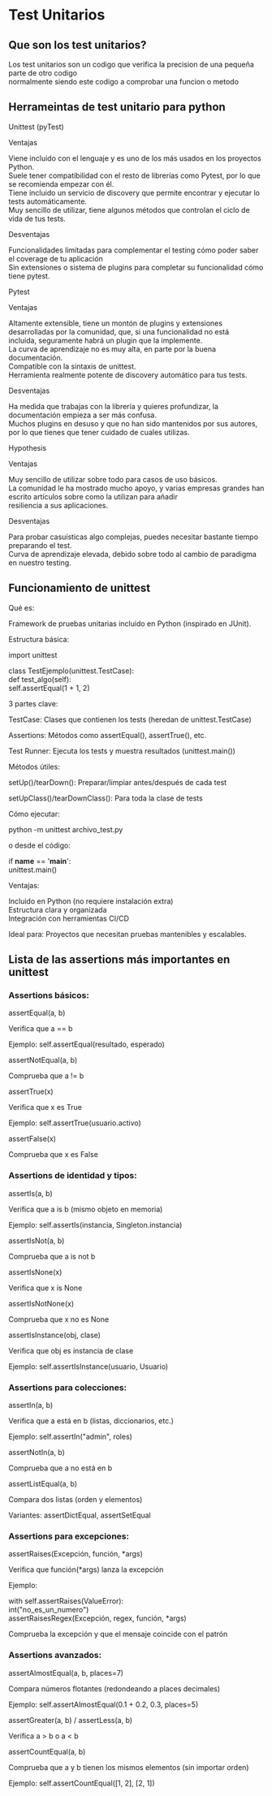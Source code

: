 # Test Unitarios
## Que son los test unitarios?
Los test unitarios son un codigo que verifica la precision de una pequeña parte de otro codigo<br>
normalmente siendo este codigo a comprobar una funcion o metodo<br>

## Herrameintas de test unitario para python 
Unittest (pyTest)<br>

Ventajas<br>

Viene incluido con el lenguaje y es uno de los más usados en los proyectos Python.<br>
Suele tener compatibilidad con el resto de librerías como Pytest, por lo que se recomienda empezar con él.<br>
Tiene incluido un servicio de discovery que permite encontrar y ejecutar lo tests automáticamente.<br>
Muy sencillo de utilizar, tiene algunos métodos que controlan el ciclo de vida de tus tests.<br>

Desventajas<br>

Funcionalidades limitadas para complementar el testing cómo poder saber el coverage de tu aplicación<br>
Sin extensiones o sistema de plugins para completar su funcionalidad cómo tiene pytest.<br>

Pytest<br>

Ventajas<br>

Altamente extensible, tiene un montón de plugins y extensiones desarrolladas por la comunidad, que, si una funcionalidad no está <br>incluida, seguramente habrá un plugin que la implemente.<br>
La curva de aprendizaje no es muy alta, en parte por la buena documentación.<br>
Compatible con la sintaxis de unittest.<br>
Herramienta realmente potente de discovery automático para tus tests.<br>

Desventajas<br>

Ha medida que trabajas con la librería y quieres profundizar, la documentación empieza a ser más confusa.<br>
Muchos plugins en desuso y que no han sido mantenidos por sus autores, por lo que tienes que tener cuidado de cuales utilizas.<br>

Hypothesis<br>

Ventajas<br>

Muy sencillo de utilizar sobre todo para casos de uso básicos.<br>
La comunidad le ha mostrado mucho apoyo, y varias empresas grandes han escrito artículos sobre como la utilizan para añadir <br> resiliencia a sus aplicaciones. <br>

Desventajas <br>

Para probar casuísticas algo complejas, puedes necesitar bastante tiempo preparando el test.<br>
Curva de aprendizaje elevada, debido sobre todo al cambio de paradigma en nuestro testing.<br>

## Funcionamiento de unittest

Qué es:<br>

Framework de pruebas unitarias incluido en Python (inspirado en JUnit).<br>

Estructura básica:<br>

import unittest<br>

class TestEjemplo(unittest.TestCase):<br>
    def test_algo(self):<br>
        self.assertEqual(1 + 1, 2)<br>

3 partes clave:<br>

TestCase: Clases que contienen los tests (heredan de unittest.TestCase)<br>

Assertions: Métodos como assertEqual(), assertTrue(), etc.<br>

Test Runner: Ejecuta los tests y muestra resultados (unittest.main())<br>

Métodos útiles:<br>

setUp()/tearDown(): Preparar/limpiar antes/después de cada test<br>

setUpClass()/tearDownClass(): Para toda la clase de tests<br>

Cómo ejecutar:<br>

python -m unittest archivo_test.py<br>

o desde el código:<br>

if __name__ == '__main__':<br>
    unittest.main()<br>

Ventajas:<br>

Incluido en Python (no requiere instalación extra)<br>
Estructura clara y organizada<br>
Integración con herramientas CI/CD<br>

Ideal para: Proyectos que necesitan pruebas mantenibles y escalables.<br>

## Lista de las assertions más importantes en unittest

### Assertions básicos:

assertEqual(a, b)<br>

Verifica que a == b<br>

Ejemplo: self.assertEqual(resultado, esperado)<br>

assertNotEqual(a, b)<br>

Comprueba que a != b<br>

assertTrue(x)<br>

Verifica que x es True<br>

Ejemplo: self.assertTrue(usuario.activo)<br>

assertFalse(x)<br>

Comprueba que x es False<br>

### Assertions de identidad y tipos:

assertIs(a, b)<br>

Verifica que a is b (mismo objeto en memoria)<br>

Ejemplo: self.assertIs(instancia, Singleton.instancia)<br>

assertIsNot(a, b)<br>

Comprueba que a is not b<br>

assertIsNone(x)<br>

Verifica que x is None<br>

assertIsNotNone(x)<br>

Comprueba que x no es None<br>

assertIsInstance(obj, clase)<br>

Verifica que obj es instancia de clase<br>

Ejemplo: self.assertIsInstance(usuario, Usuario)<br>

### Assertions para colecciones:

assertIn(a, b)<br>

Verifica que a está en b (listas, diccionarios, etc.)<br>

Ejemplo: self.assertIn("admin", roles)<br>

assertNotIn(a, b)<br>

Comprueba que a no está en b<br>

assertListEqual(a, b)<br>

Compara dos listas (orden y elementos)<br>

Variantes: assertDictEqual, assertSetEqual <br>

### Assertions para excepciones:

assertRaises(Excepción, función, *args)<br>

Verifica que función(*args) lanza la excepción<br>

Ejemplo:<br>

with self.assertRaises(ValueError):<br>
    int("no_es_un_numero")<br>
assertRaisesRegex(Excepción, regex, función, *args)<br>

Comprueba la excepción y que el mensaje coincide con el patrón<br>

### Assertions avanzados:

assertAlmostEqual(a, b, places=7)<br>

Compara números flotantes (redondeando a places decimales)<br>

Ejemplo: self.assertAlmostEqual(0.1 + 0.2, 0.3, places=5)<br>

assertGreater(a, b) / assertLess(a, b)<br>

Verifica a > b o a < b<br>

assertCountEqual(a, b)<br>

Comprueba que a y b tienen los mismos elementos (sin importar orden)<br>

Ejemplo: self.assertCountEqual([1, 2], [2, 1])<br>